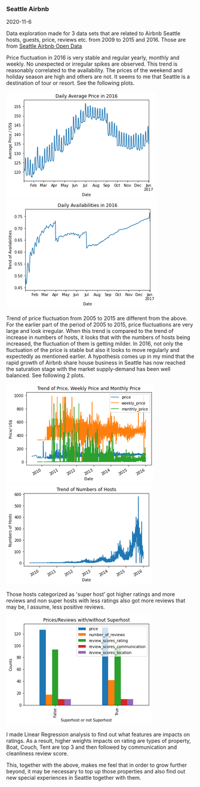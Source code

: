 ### Seattle Airbnb

2020-11-6

Data exploration made for 3 data sets that are related to Airbnb Seattle hosts, guests, price, reviews etc. from 2009 to 2015 and 2016. Those are from [Seattle Airbnb Open Data](https://www.kaggle.com/airbnb/seattle/data)


Price fluctuation in 2016 is very stable and regular yearly, monthly and weekly. No unexpected or irregular spikes are observed. This trend is reasonably correlated to the availability. The prices of the weekend and holiday season are high and others are not. It seems to me that Seattle is a destination of tour or resort. See the following plots. 

![Fig.png](https://raw.githubusercontent.com/wythe0513/boilerplate/master/source/price_ave.png)
![Fig.2](https://raw.githubusercontent.com/wythe0513/boilerplate/master/source/availability.png)

Trend of price fluctuation from 2005 to 2015 are different from the above. For the earlier part of the period of 2005 to 2015, price fluctuations are very large and look irregular. When this trend is compared to the trend of increase in numbers of hosts, it looks that with the numbers of hosts being increased, the fluctuation of them is getting milder. In 2016, not only the fluctuation of the price is stable but also it looks to move regularly and expectedly as mentioned earlier. A hypothesis comes up in my mind that the rapid growth of Airbnb share house business in Seattle has now reached the saturation stage with the market  supply-demand has been well balanced. See following 2 plots.

![Fig.3](https://raw.githubusercontent.com/wythe0513/boilerplate/master/source/price_2009.png)
![Fig.4](https://raw.githubusercontent.com/wythe0513/boilerplate/master/source/number_host.png)


Those hosts categorized as 'super host’ got higher ratings and more reviews and non super hosts with less ratings also got more reviews that may be, I assume, less positive reviews.

![Fig.5](https://raw.githubusercontent.com/wythe0513/boilerplate/master/source/superhost.png)


I made Linear Regression analysis to find out what features are impacts on ratings. As a result, higher weights impacts on rating are types of property, Boat, Couch, Tent are top 3 and then followed by communication and cleanliness review score.

This, together with the above, makes me feel that in order to grow further beyond, it may be necessary to top up those properties and also find out new special experiences in Seattle together with them. 
